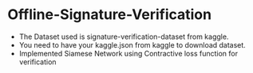 # Offline-Signature-Verification

* The Dataset used is signature-verification-dataset from kaggle.
* You need to have your kaggle.json from kaggle to download dataset.
* Implemented Siamese Network using Contractive loss function for verification
  
